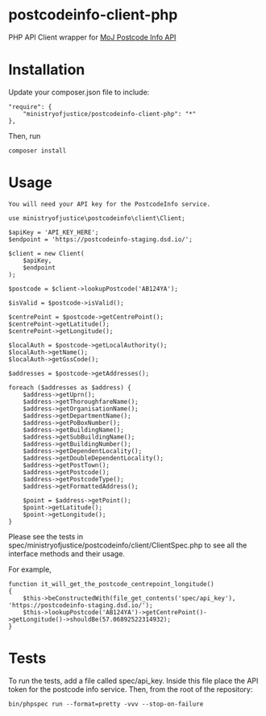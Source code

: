 # postcodeinfo-client-php

PHP API Client wrapper for [MoJ Postcode Info API](https://github.com/ministryofjustice/postcodeinfo)

# Installation

Update your composer.json file to include:

    "require": {
        "ministryofjustice/postcodeinfo-client-php": "*"
    },
    
Then, run

	composer install
	
# Usage

	You will need your API key for the PostcodeInfo service.

	use ministryofjustice\postcodeinfo\client\Client;
	
	$apiKey = 'API_KEY_HERE';
	$endpoint = 'https://postcodeinfo-staging.dsd.io/';
	
	$client = new Client(
		$apiKey,
		$endpoint
	);
	
	$postcode = $client->lookupPostcode('AB124YA');
	
	$isValid = $postcode->isValid();
	
	$centrePoint = $postcode->getCentrePoint();
	$centrePoint->getLatitude();
	$centrePoint->getLongitude();
	
	$localAuth = $postcode->getLocalAuthority();
	$localAuth->getName();
	$localAuth->getGssCode();
	
	$addresses = $postcode->getAddresses();
	
	foreach ($addresses as $address) {
		$address->getUprn();
        $address->getThoroughfareName();
        $address->getOrganisationName();
        $address->getDepartmentName();
        $address->getPoBoxNumber();
        $address->getBuildingName();
        $address->getSubBuildingName();
        $address->getBuildingNumber();
        $address->getDependentLocality();
        $address->getDoubleDependentLocality();
        $address->getPostTown();
        $address->getPostcode();
        $address->getPostcodeType();
        $address->getFormattedAddress();
        
        $point = $address->getPoint();
        $point->getLatitude();
        $point->getLongitude();
 	}

Please see the tests in spec/ministryofjustice/postcodeinfo/client/ClientSpec.php to see all the interface methods and their usage.

For example,

	function it_will_get_the_postcode_centrepoint_longitude()
	{
	    $this->beConstructedWith(file_get_contents('spec/api_key'), 'https://postcodeinfo-staging.dsd.io/');
	    $this->lookupPostcode('AB124YA')->getCentrePoint()->getLongitude()->shouldBe(57.06892522314932);
	}
	
# Tests

To run the tests, add a file called spec/api_key. Inside this file place the API token for the postcode info service. Then, from the root of the repository:

	bin/phpspec run --format=pretty -vvv --stop-on-failure
	
	
